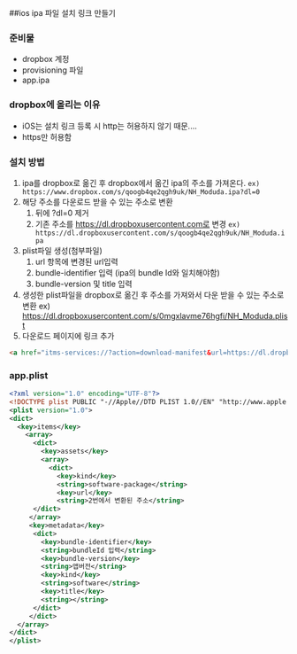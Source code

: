 ##ios ipa 파일 설치 링크 만들기
### 준비물
* dropbox 계정
* provisioning 파일
* app.ipa
### dropbox에 올리는 이유
* iOS는 설치 링크 등록 시 http는 허용하지 않기 때문....
* https만 허용함
### 설치 방법
1. ipa를 dropbox로 옮긴 후 dropbox에서 옮긴 ipa의 주소를 가져온다.
    `ex) https://www.dropbox.com/s/qoogb4qe2qgh9uk/NH_Moduda.ipa?dl=0`
2. 해당 주소를 다운로드 받을 수 있는 주소로 변환
    1. 뒤에 ?dl=0 제거
    2. 기존 주소를 https://dl.dropboxusercontent.com로 변경
    `ex) https://dl.dropboxusercontent.com/s/qoogb4qe2qgh9uk/NH_Moduda.ipa`
3. plist파일 생성(첨부파일)
    1. url 항목에 변경된 url입력
    2. bundle-identifier 입력 (ipa의 bundle Id와 일치해야함)
    3. bundle-version 및 title 입력
4. 생성한 plist파일을 dropbox로 옮긴 후 주소를 가져와서 다운 받을 수 있는 주소로 변환
    ex) https://dl.dropboxusercontent.com/s/0mgxlavme76hgfi/NH_Moduda.plist
5. 다운로드 페이지에 링크 추가
```html
<a href="itms-services://?action=download-manifest&url=https://dl.dropboxusercontent.com/s/0mgxlavme76hgfi/NH_Moduda.plist">다운로드</a>
```
### app.plist
```xml
<?xml version="1.0" encoding="UTF-8"?>
<!DOCTYPE plist PUBLIC "-//Apple//DTD PLIST 1.0//EN" "http://www.apple.com/DTDs/PropertyList-1.0.dtd">
<plist version="1.0">
<dict>
  <key>items</key>
    <array>
      <dict>
        <key>assets</key>
        <array>
          <dict>
            <key>kind</key>
            <string>software-package</string>
            <key>url</key>
            <string>2번에서 변환된 주소</string>
      </dict>
     </array>   
     <key>metadata</key>
      <dict>
        <key>bundle-identifier</key>
        <string>bundleId 입력</string>
        <key>bundle-version</key>
        <string>앱버전</string>
        <key>kind</key>
        <string>software</string>
        <key>title</key>
        <string></string>
      </dict>
     </dict>
  </array>
</dict>
</plist>
```
